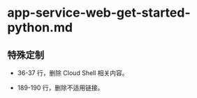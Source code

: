 # app-service-web-get-started-python.md

## 特殊定制

* 36-37 行，删除 Cloud Shell 相关内容。

* 189-190 行，删除不适用链接。
